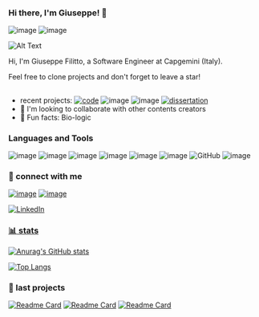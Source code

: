 ### Hi there, I'm Giuseppe! 👋
![image](https://img.shields.io/github/stars/giuseppefilitto?style=for-the-badge) ![image](https://img.shields.io/github/followers/giuseppefilitto?style=for-the-badge)


![Alt Text](https://media.tenor.com/BScnnlUpwmwAAAAC/hi-hello.gif)

Hi, I'm Giuseppe Filitto, a Software Engineer at Capgemini (Italy).

Feel free to clone projects and don't forget to leave a star!

##

- recent projects: [![code](http://img.shields.io/badge/code-img--segm-brightgreen?style=flat-square&.svg)](https://github.com/giuseppefilitto/img-segm)  ![image](https://img.shields.io/github/last-commit/giuseppefilitto/img-segm?style=flat-square) ![image](https://img.shields.io/github/stars/giuseppefilitto/img-segm?style=flat-square) [![dissertation](http://img.shields.io/badge/dissertation-MSCThesis-informational?style=flat-square&.svg)](https://github.com/giuseppefilitto/MScThesis)
- :handshake: I'm looking to collaborate with other contents creators
- :seedling: Fun facts: Bio-logic

### Languages and Tools

![image](https://img.shields.io/badge/Python-3776AB?style=for-the-badge&logo=python&logoColor=white) ![image](https://img.shields.io/badge/Jupyter-F37626.svg?&style=for-the-badge&logo=Jupyter&logoColor=white) ![image](https://img.shields.io/badge/conda-342B029.svg?&style=for-the-badge&logo=anaconda&logoColor=white) ![image](https://img.shields.io/badge/OpenCV-27338e?style=for-the-badge&logo=OpenCV&logoColor=white) ![image](https://img.shields.io/badge/TensorFlow-FF6F00?style=for-the-badge&logo=TensorFlow&logoColor=white) ![image](https://img.shields.io/badge/Visual_Studio-5C2D91?style=for-the-badge&logo=visual%20studio&logoColor=white)  <img alt="GitHub" src="https://img.shields.io/badge/github-%23121011.svg?style=for-the-badge&logo=github&logoColor=white"/> ![image](https://img.shields.io/badge/Microsoft_Office-D83B01?style=for-the-badge&logo=microsoft-office&logoColor=white)  

### :email: connect with me



[![image](https://img.shields.io/badge/Gmail-D14836?style=for-the-badge&logo=gmail&logoColor=white)](mailto:giuseppefilitto@gmail.com)  [![image](https://img.shields.io/badge/Microsoft_Outlook-0078D4?style=for-the-badge&logo=microsoft-outlook&logoColor=white)](mailto:giuseppe.filitto@studio.unibo.it)

 <a href="https://www.linkedin.com/in/giuseppe-filitto-04479b211/"> <img alt="LinkedIn" src="https://img.shields.io/badge/linkedin-%230077B5.svg?style=for-the-badge&logo=linkedin&logoColor=white"/> 




### :bar_chart: stats

![Anurag's GitHub stats](https://github-readme-stats.vercel.app/api?username=giuseppefilitto&show_icons=true&theme=tokyonight)

[![Top Langs](https://github-readme-stats.vercel.app/api/top-langs/?username=giuseppefilitto&layout=compact&show_icons=true&theme=tokyonight)](https://github.com/anuraghazra/github-readme-stats)



###  :pushpin: last projects

[![Readme Card](https://github-readme-stats.vercel.app/api/pin/?username=giuseppefilitto&repo=img-segm&show_icons=true&theme=tokyonight)](https://github.com/giuseppefilitto/img-segm)
[![Readme Card](https://github-readme-stats.vercel.app/api/pin/?username=giuseppefilitto&repo=PNM&show_icons=true&theme=tokyonight)](https://github.com/giuseppefilitto/PNM)
[![Readme Card](https://github-readme-stats.vercel.app/api/pin/?username=SimoneGasperini&repo=net-comm&show_owner=True&show_icons=true&theme=tokyonight)](https://github.com/SimoneGasperini/net-comm)

